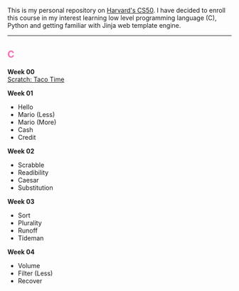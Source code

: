 This is my personal repository on <a href="https://pll.harvard.edu/course/cs50-introduction-computer-science?delta=0">Harvard's CS50</a>. I have decided to enroll this course in my interest learning low level programming language (C), Python and getting familiar with Jinja web template engine.

<hr />

<h2 style="color: #ff69b4">C</h2>

<strong>Week 00</strong><br />
<a href="week_00/Taco_Time.sb3">Scratch: Taco Time</a>

<strong>Week 01</strong><br />

- Hello
- Mario (Less)
- Mario (More)
- Cash
- Credit

<strong>Week 02</strong><br />

- Scrabble
- Readibility
- Caesar
- Substitution

<strong>Week 03</strong><br />

- Sort
- Plurality
- Runoff
- Tideman

<strong>Week 04</strong><br />

- Volume
- Filter (Less)
- Recover
